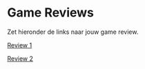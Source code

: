 # Game Reviews

Zet hieronder de links naar jouw game review.

[Review 1](Review1.md)

[Review 2](Review2.md)